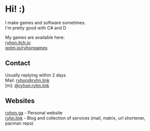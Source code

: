# Hi! :)
I make games and software sometimes.  
I'm pretty good with C# and D

My games are available here:  
[ryhon.itch.io](https://ryhon.itch.io/)  
[gotm.io/ryhongames](https://gotm.io/ryhongames)

## Contact 
Usually replying within 2 days  
Mail: [ryhon@ryhn.link](mailto:ryhon@ryhn.link)  
[m]: [@ryhon:ryhn.link](https://matrix.to/#/@ryhon:ryhn.link)

## Websites
[ryhon.ga](https://ryhon.ga/) - Personal website  
[ryhn.link](https://ryhn.link/) - Blog and collection of services (mail, matrix, url shortener, pacman repo)

